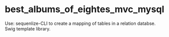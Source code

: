 # best_albums_of_eightes_mvc_mysql

Use:
  sequenlize-CLI to create a mapping of tables in a relation databse.
  Swig template library.
